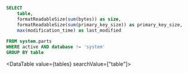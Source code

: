 ```sql tables
SELECT
    table,
    formatReadableSize(sum(bytes)) as size,
    formatReadableSize(sum(primary_key_size)) as primary_key_size,
    max(modification_time) as last_modified
    
FROM system.parts
WHERE active AND database != 'system'
GROUP BY table
```


<DataTable value={tables} searchValue=["table"]>
    <Column field="table" header="Table name"></Column>
    <Column field="size" header="Size"></Column>
</DataTable>